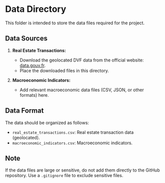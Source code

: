 # Data Directory

This folder is intended to store the data files required for the project.

## Data Sources
1. **Real Estate Transactions:**
   - Download the geolocated DVF data from the official website: [data.gouv.fr](https://www.data.gouv.fr/fr/datasets/demandes-de-valeurs-foncieres-geolocalisees/).
   - Place the downloaded files in this directory.

2. **Macroeconomic Indicators:**
   - Add relevant macroeconomic data files (CSV, JSON, or other formats) here.

## Data Format
The data should be organized as follows:
- `real_estate_transactions.csv`: Real estate transaction data (geolocated).
- `macroeconomic_indicators.csv`: Macroeconomic indicators.

## Note
If the data files are large or sensitive, do not add them directly to the GitHub repository. Use a `.gitignore` file to exclude sensitive files.
